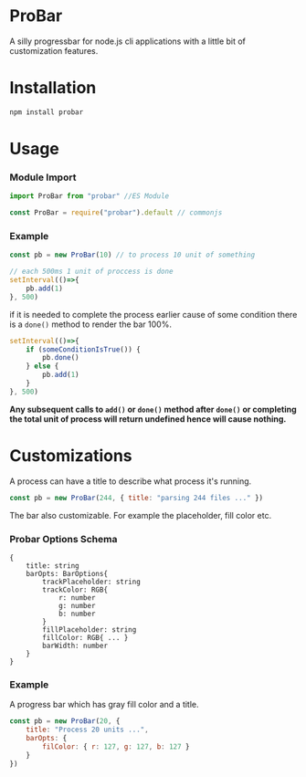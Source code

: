 # ProBar
A silly progressbar for node.js cli applications with a little bit of customization features.


# Installation
```sh
npm install probar
```

# Usage

### Module Import
```js
import ProBar from "probar" //ES Module

const ProBar = require("probar").default // commonjs
```

### Example
```js
const pb = new ProBar(10) // to process 10 unit of something

// each 500ms 1 unit of proccess is done
setInterval(()=>{
	pb.add(1)
}, 500)
```

if it is needed to complete the process earlier cause of some condition there is a `done()` method to render the bar 100%.
```js
setInterval(()=>{
	if (someConditionIsTrue()) {
		pb.done()
	} else {
		pb.add(1)
	}
}, 500)
```

**Any subsequent calls to `add()` or `done()` method after `done()` or completing the total unit of process will return undefined hence will cause nothing.**

# Customizations

A process can have a title to describe what process it's running.
```js
const pb = new ProBar(244, { title: "parsing 244 files ..." })
```

The bar also customizable. For example the placeholder, fill color etc.

### Probar Options Schema
```
{
	title: string
	barOpts: BarOptions{
		trackPlaceholder: string
		trackColor: RGB{
			r: number
			g: number
			b: number
		}
		fillPlaceholder: string
		fillColor: RGB{ ... }
		barWidth: number
	}
}
```

### Example

A progress bar which has gray fill color and a title.
```js
const pb = new ProBar(20, {
	title: "Process 20 units ...",
	barOpts: {
		filColor: { r: 127, g: 127, b: 127 }
	}
})
```